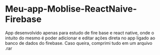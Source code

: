 # Meu-app-Moblise-ReactNaive-Firebase
App desenvolvido apenas para estudo de fire base e react native, onde o intuito do mesmo é poder adicionar e editar ações direta no app ligado ao banco de dados do firebase.
Caso queira, comprimi tudo em um arquivo .rar
